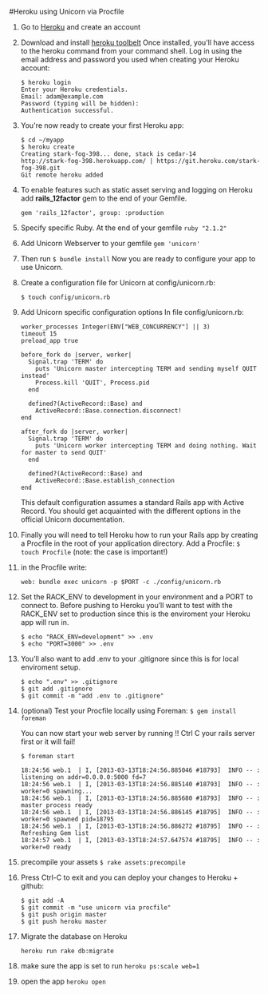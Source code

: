 #Heroku using Unicorn via Procfile

1. Go to [Heroku](https://signup.heroku.com/www-header) and create an account
2. Download and install [heroku toolbelt](https://toolbelt.heroku.com/) Once installed, you'll have access to the heroku command from your command shell. Log in using the email address and password you used when creating your Heroku account:
	
	``` 
	$ heroku login
	Enter your Heroku credentials.
	Email: adam@example.com
	Password (typing will be hidden):
	Authentication successful.

	```
3. You're now ready to create your first Heroku app:

	```
	$ cd ~/myapp
	$ heroku create
	Creating stark-fog-398... done, stack is cedar-14
	http://stark-fog-398.herokuapp.com/ | https://git.heroku.com/stark-fog-398.git
	Git remote heroku added
	```
	

4. To enable features such as static asset serving and logging on Heroku add **rails_12factor** gem to the end of your Gemfile.

	`gem 'rails_12factor', group: :production`


5. Specify specific Ruby. At the end of your gemfile
	`ruby "2.1.2"`


6. Add Unicorn Webserver to your gemfile
	`gem 'unicorn'`

7. Then run
	`$ bundle install`
	Now you are ready to configure your app to use Unicorn.

8. Create a configuration file for Unicorn at config/unicorn.rb:

	`$ touch config/unicorn.rb`


9. Add Unicorn specific configuration options In file config/unicorn.rb:

	``` 
	worker_processes Integer(ENV["WEB_CONCURRENCY"] || 3)
	timeout 15
	preload_app true

	before_fork do |server, worker|
	  Signal.trap 'TERM' do
	    puts 'Unicorn master intercepting TERM and sending myself QUIT instead'
	    Process.kill 'QUIT', Process.pid
	  end

	  defined?(ActiveRecord::Base) and
	    ActiveRecord::Base.connection.disconnect!
	end

	after_fork do |server, worker|
	  Signal.trap 'TERM' do
	    puts 'Unicorn worker intercepting TERM and doing nothing. Wait for master to send QUIT'
	  end

	  defined?(ActiveRecord::Base) and
	    ActiveRecord::Base.establish_connection
	end
	```

	This default configuration assumes a standard Rails app with Active Record. You should get acquainted with the different options in the official Unicorn documentation.


10. Finally you will need to tell Heroku how to run your Rails app by creating a Procfile in the root of your application directory. Add a Procfile: `$ touch Procfile` (note: the case is important!)

11. in the Procfile write:

	`web: bundle exec unicorn -p $PORT -c ./config/unicorn.rb`


12. Set the RACK_ENV to development in your environment and a PORT to connect to. Before pushing to Heroku you’ll want to test with the RACK_ENV set to production since this is the enviroment your Heroku app will run in.
	
	```
	$ echo "RACK_ENV=development" >> .env
	$ echo "PORT=3000" >> .env
	```

12. You’ll also want to add .env to your .gitignore since this is for local enviroment setup.
	```
	$ echo ".env" >> .gitignore
	$ git add .gitignore
	$ git commit -m "add .env to .gitignore"
	```

14. (optional) Test your Procfile locally using Foreman:
	`$ gem install foreman`


	You can now start your web server by running 
	!! Ctrl C your rails server first or it will fail!

	`$ foreman start`
	
	```
	18:24:56 web.1  | I, [2013-03-13T18:24:56.885046 #18793]  INFO -- : listening on addr=0.0.0.0:5000 fd=7
	18:24:56 web.1  | I, [2013-03-13T18:24:56.885140 #18793]  INFO -- : worker=0 spawning...
	18:24:56 web.1  | I, [2013-03-13T18:24:56.885680 #18793]  INFO -- : master process ready
	18:24:56 web.1  | I, [2013-03-13T18:24:56.886145 #18795]  INFO -- : worker=0 spawned pid=18795
	18:24:56 web.1  | I, [2013-03-13T18:24:56.886272 #18795]  INFO -- : Refreshing Gem list
	18:24:57 web.1  | I, [2013-03-13T18:24:57.647574 #18795]  INFO -- : worker=0 ready
	```

15. precompile your assets
	`$ rake assets:precompile`

15. Press Ctrl-C to exit and you can deploy your changes to Heroku + github:

	```
	$ git add -A
	$ git commit -m "use unicorn via procfile"
	$ git push origin master
	$ git push heroku master
	```

16. Migrate the database on Heroku

	`heroku run rake db:migrate`


17. make sure the app is set to run
	`heroku ps:scale web=1`


18. open the app `heroku open`

